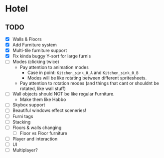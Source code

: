 # Hotel
## TODO
- [X] Walls & Floors
- [X] Add Furniture system
- [X] Multi-tile furniture support
- [X] Fix kinda buggy Y-sort for large furnis
- [ ] Modes (clicking twice)
	- Pay attention to animation modes
		- Case in point: `Kitchen_sink_0_A` and `Kitchen_sink_0_B`
		- Modes will be like rotating between different spritesheets.
	- Pay attention to rotation modes (and things that cant or shouldnt be rotated, like wall stuff)
- [ ] Wall objects should NOT be like regular Furniture.
	- Make them like Habbo
- [ ] Skybox support
- [ ] Beautiful windows effect sceneries!
- [ ] Furni tags
- [ ] Stacking
- [ ] Floors & walls changing
	- [ ] Floor vs Floor furniture
- [ ] Player and interaction
- [ ] UI
- [ ] Multiplayer?
